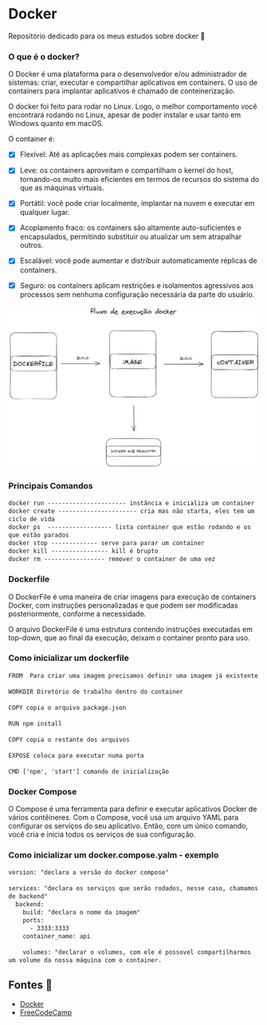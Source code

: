 # Docker
Repositório dedicado para os meus estudos sobre docker 🐳

### O que é o docker?

O Docker é uma plataforma para o desenvolvedor e/ou administrador de sistemas: criar, executar e compartilhar aplicativos em containers.
O uso de containers para implantar aplicativos é chamado de conteinerização.


O docker foi feito para rodar no Linux. Logo, o melhor comportamento você encontrará rodando no Linux, apesar de poder instalar e usar tanto em Windows quanto em macOS.

O container é:

- [x] Flexível: Até as aplicações mais complexas podem ser containers.
- [x] Leve: os containers aproveitam e compartilham o kernel do host, tornando-os muito mais eficientes em termos de recursos do sistema do que as máquinas virtuais.
- [x] Portátil: você pode criar localmente, implantar na nuvem e executar em qualquer lugar.
- [x] Acoplamento fraco: os containers são altamente auto-suficientes e encapsulados, permitindo substituir ou atualizar um sem atrapalhar outros.
- [x] Escalável: você pode aumentar e distribuir automaticamente réplicas de containers.
- [x] Seguro: os containers aplicam restrições e isolamentos agressivos aos processos sem nenhuma configuração necessária da parte do usuário.


<p aling="center">
  <img alt="Fluxograma Docker" title="Fluxograma Docker" src="./.github/fluxograma-docker.png" width="700px">
</p>

### Principais Comandos 

```
docker run ---------------------- instância e inicializa um container 
docker create ---------------------- cria mas não starta, eles tem um ciclo de vida
docker ps  ------------------ lista container que estão rodando e os que estão parados
docker stop ------------- serve para parar um container 
docker kill ---------------- kill é brupto 
docker rm ----------------- remover o container de uma vez
```
### Dockerfile
O DockerFile é uma maneira de criar imagens para execução de containers Docker, com instruções personalizadas e que podem ser modificadas posteriormente, conforme a necessidade.

O arquivo DockerFile é uma estrutura contendo instruções executadas em top-down, que ao final da execução, deixam o container pronto para uso.

### Como inicializar um dockerfile

```
FROM  Para criar uma imagem precisamos definir uma imagem já existente 

WORKDIR Diretório de trabalho dentro do container

COPY copia o arquivo package.json

RUN npm install

COPY copia o restante dos arquivos

EXPOSE coloca para executar numa porta

CMD ['npm', 'start'] comando de inicialização
```

### Docker Compose 
O Compose é uma ferramenta para definir e executar aplicativos Docker de vários contêineres. 
Com o Compose, você usa um arquivo YAML para configurar os serviços do seu aplicativo. 
Então, com um único comando, você cria e inicia todos os serviços de sua configuração.

### Como inicializar um docker.compose.yalm - exemplo

```
version: "declara a versão do docker compose"

services: "declara os serviços que serão rodados, nesse caso, chamamos de backend"
  backend:
    build: "declara o nome da imagem"
    ports:
      - 3333:3333
    container_name: api
    
    volumes: "declarar o volumes, com ele é possovel compartilharmos um volume da nossa máquina com o container.

```


## Fontes 🔎

- [Docker](https://docs.docker.com/)
- [FreeCodeCamp](https://www.freecodecamp.org/news/the-docker-handbook)
